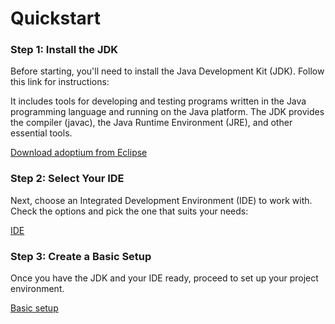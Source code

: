 # Quickstart

### Step 1: Install the JDK

Before starting, you'll need to install the Java Development Kit (JDK). Follow this link for instructions:

It includes tools for developing and testing programs written in the Java programming language and running on the Java platform. The JDK provides the compiler (javac), the Java Runtime Environment (JRE), and other essential tools.

[Download adoptium from Eclipse](https://adoptium.net/es/)

### Step 2: Select Your IDE

Next, choose an Integrated Development Environment (IDE) to work with. Check the options and pick the one that suits your needs:

[IDE](ide.md)

### Step 3: Create a Basic Setup

Once you have the JDK and your IDE ready, proceed to set up your project environment.

[Basic setup](basic_setup.md)